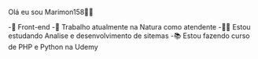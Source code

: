 Olá eu sou Marimon158👋🏼

-🔭 Front-end
-💼 Trabalho atualmente na Natura como atendente
-👩‍🎓 Estou estudando Analise e desenvolvimento de sitemas
-📚 Estou fazendo curso de PHP e Python na Udemy



